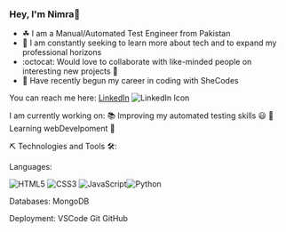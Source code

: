 ### Hey, I'm Nimra👋

<ul>
<li>☘ I am a Manual/Automated Test Engineer from Pakistan</li>

<li>🌅 I am constantly seeking to learn more about tech and to expand my professional horizons</li>

<li>:octocat: Would love to collaborate with like-minded people on interesting new projects 🤝</li>

<li>👀 Have recently begun my career in coding with SheCodes</li>
</ul>

You can reach me here:
<a href = "www.linkedin.com/in/nimra-awan/" rel="nofollow">LinkedIn</a>
<img src="https://camo.githubusercontent.com/e227e068f9cb62ce041d76f6375893382e1b3ee35dd74019f40c45c1fdc97d2f/68747470733a2f2f696d672e69636f6e73382e636f6d2f6f6666696365732f31372f3030303030302f6c696e6b6564696e2e706e67" alt="LinkedIn Icon" data-canonical-src="https://img.icons8.com/offices/17/000000/linkedin.png" style="max-width: 100%;">

I am currently working on:
📚 Improving my automated testing skills 😃
🧱Learning webDevelpoment 🎨

⛏️ Technologies and Tools 🛠️:

Languages:

<img src="https://camo.githubusercontent.com/fde409a1402a326cd146ce3448037b9167fbf9577012c9937b3885d66f28d7d4/68747470733a2f2f696d672e736869656c64732e696f2f62616467652f2d48544d4c352d7265643f6c6f676f3d68746d6c35266c6f676f436f6c6f723d7768697465267374796c653d666f722d7468652d6261646765" alt="HTML5" data-canonical-src="https://img.shields.io/badge/-HTML5-red?logo=html5&amp;logoColor=white&amp;style=for-the-badge" style="max-width: 100%;">  <img src="https://camo.githubusercontent.com/e90f11005c29105c713a0502ac13b86ee0c4f9b82641f5eac5e2e79bd11e269f/68747470733a2f2f696d672e736869656c64732e696f2f62616467652f434353332d626c75653f6c6f676f3d63737333266c6f676f436f6c6f723d666666666666267374796c653d666f722d7468652d6261646765" alt="CSS3" data-canonical-src="https://img.shields.io/badge/CCS3-blue?logo=css3&amp;logoColor=ffffff&amp;style=for-the-badge" style="max-width: 100%;">  <img src="https://camo.githubusercontent.com/5953e205ff5051fb8eebec82a203cb9effe5fade8d2cec97079851d41dd42260/68747470733a2f2f696d672e736869656c64732e696f2f62616467652f4a4156415343524950542d3030303030303f6c6f676f3d6a617661736372697074266c6f676f436f6c6f723d666664363438267374796c653d666f722d7468652d6261646765" alt="JavaScript" data-canonical-src="https://img.shields.io/badge/JAVASCRIPT-000000?logo=javascript&amp;logoColor=ffd648&amp;style=for-the-badge" style="max-width: 100%;"><img src="https://camo.githubusercontent.com/67b497c5edb10f2ee0100e599d60ed64ef35300336c0321b22f175124d11f6f7/68747470733a2f2f696d672e736869656c64732e696f2f62616467652f505954484f4e2d6666643634383f6c6f676f3d707974686f6e266c6f676f436f6c6f723d343236613863267374796c653d666f722d7468652d6261646765" alt="Python" data-canonical-src="https://img.shields.io/badge/PYTHON-ffd648?logo=python&amp;logoColor=426a8c&amp;style=for-the-badge" style="max-width: 100%;">

Databases:
MongoDB

Deployment:
VSCode Git GitHub

